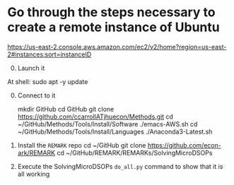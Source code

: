 # Go through the steps necessary to create a remote instance of Ubuntu

https://us-east-2.console.aws.amazon.com/ec2/v2/home?region=us-east-2#instances:sort=instanceID

0. Launch it

At shell:
   sudo apt -y update 

0. Connect to it

	mkdir GitHub
	cd GitHub
	git clone https://github.com/ccarrollATjhuecon/Methods.git
	cd ~/GitHub/Methods/Tools/Install/Software
	./emacs-AWS.sh
	cd ~/GitHub/Methods/Tools/Install/Languages
	./Anaconda3-Latest.sh

0. Install the `REMARK` repo
	cd ~/GitHub
	git clone https://github.com/econ-ark/REMARK
	cd ~/GitHub/REMARK/REMARKs/SolvingMicroDSOPs

0. Execute the SolvingMicroDSOPs `do_all.py` command to show that it is all working
